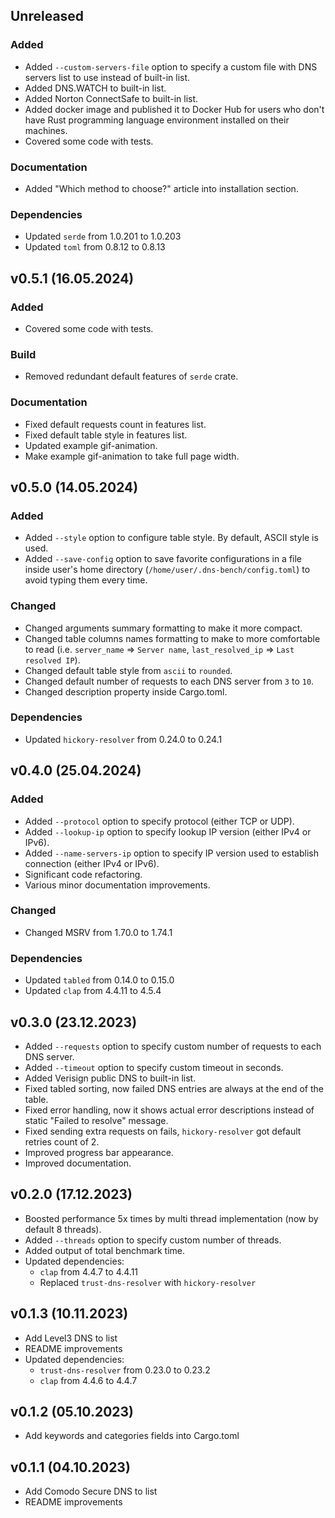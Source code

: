 ## Unreleased

### Added

- Added `--custom-servers-file` option to specify a custom file with DNS servers list to use instead of built-in list.
- Added DNS.WATCH to built-in list.
- Added Norton ConnectSafe to built-in list.
- Added docker image and published it to Docker Hub for users who don't have Rust programming language environment installed on their machines.
- Covered some code with tests.

### Documentation

- Added "Which method to choose?" article into installation section.

### Dependencies

- Updated `serde` from 1.0.201 to 1.0.203
- Updated `toml` from 0.8.12 to 0.8.13

## v0.5.1 (16.05.2024)

### Added

- Covered some code with tests.

### Build

- Removed redundant default features of `serde` crate.

### Documentation

- Fixed default requests count in features list.
- Fixed default table style in features list.
- Updated example gif-animation.
- Make example gif-animation to take full page width.

## v0.5.0 (14.05.2024)

### Added

- Added `--style` option to configure table style. By default, ASCII style is used.
- Added `--save-config` option to save favorite configurations in a file inside user's home directory (`/home/user/.dns-bench/config.toml`) to avoid typing them every time.

### Changed

- Changed arguments summary formatting to make it more compact.
- Changed table columns names formatting to make to more comfortable to read (i.e. `server_name` => `Server name`, `last_resolved_ip` => `Last resolved IP`).
- Changed default table style from `ascii` to `rounded`.
- Changed default number of requests to each DNS server from `3` to `10`.
- Changed description property inside Cargo.toml.

### Dependencies

- Updated `hickory-resolver` from 0.24.0 to 0.24.1

## v0.4.0 (25.04.2024)

### Added

-  Added `--protocol` option to specify protocol (either TCP or UDP).
-  Added `--lookup-ip` option to specify lookup IP version (either IPv4 or IPv6).
-  Added `--name-servers-ip` option to specify IP version used to establish connection (either IPv4 or IPv6).
-  Significant code refactoring.
-  Various minor documentation improvements.

### Changed

- Changed MSRV from 1.70.0 to 1.74.1

### Dependencies

- Updated `tabled` from 0.14.0 to 0.15.0
- Updated `clap` from 4.4.11 to 4.5.4

## v0.3.0 (23.12.2023)

-   Added `--requests` option to specify custom number of requests to each DNS server.
-   Added `--timeout` option to specify custom timeout in seconds.
-   Added Verisign public DNS to built-in list.
-   Fixed tabled sorting, now failed DNS entries are always at the end of the table.
-   Fixed error handling, now it shows actual error descriptions instead of static "Failed to resolve" message.
-   Fixed sending extra requests on fails, `hickory-resolver` got default retries count of 2.
-   Improved progress bar appearance.
-   Improved documentation.

## v0.2.0 (17.12.2023)

-   Boosted performance 5x times by multi thread implementation (now by default 8 threads).
-   Added `--threads` option to specify custom number of threads.
-   Added output of total benchmark time.
-   Updated dependencies:
    - `clap` from 4.4.7 to 4.4.11
    - Replaced `trust-dns-resolver` with `hickory-resolver`

## v0.1.3 (10.11.2023)

-   Add Level3 DNS to list
-   README improvements
-   Updated dependencies:
    - `trust-dns-resolver` from 0.23.0 to 0.23.2
    - `clap` from 4.4.6 to 4.4.7  

## v0.1.2 (05.10.2023)

- Add keywords and categories fields into Cargo.toml

## v0.1.1 (04.10.2023)

-   Add Comodo Secure DNS to list
-   README improvements
